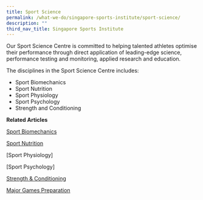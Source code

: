 ```yaml
---
title: Sport Science
permalink: /what-we-do/singapore-sports-institute/sport-science/
description: ""
third_nav_title: Singapore Sports Institute
---
```

Our Sport Science Centre is committed to helping talented athletes optimise their performance through direct application of leading-edge science, performance testing and monitoring, applied research and education.

The disciplines in the Sport Science Centre includes: 

*   Sport Biomechanics
*   Sport Nutrition
*   Sport Physiology
*   Sport Psychology
*   Strength and Conditioning

**Related Articles**

[Sport Biomechanics](/singapore-sports-institute/sport-science/sport-biomechanics/)

[Sport Nutrition](/singapore-sports-institute/sport-science/sport-nutrition/)

[Sport Physiology]

[Sport Psychology]

[Strength & Conditioning](/singapore-sports-institute/sport-science/strength-conditioning/)

[Major Games Preparation](/singapore-sports-institute/sport-science/major-games-preparation/)
